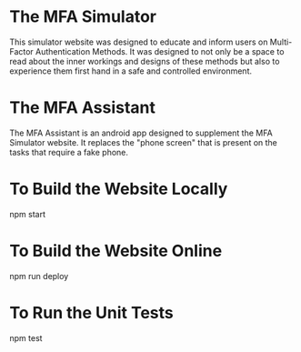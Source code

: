 # The MFA Simulator

This simulator website was designed to educate and inform users on Multi-Factor Authentication Methods.
It was designed to not only be a space to read about the inner workings and designs of these methods but also to experience them first hand in a safe and controlled environment.

# The MFA Assistant

The MFA Assistant is an android app designed to supplement the MFA Simulator website. It replaces the "phone screen" that is present on the tasks that require a fake phone.

# To Build the Website Locally
npm start

# To Build the Website Online
npm run deploy

# To Run the Unit Tests
npm test